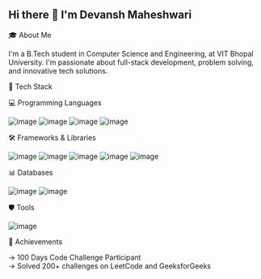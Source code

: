 ## Hi there 👋 I'm Devansh Maheshwari

🎓 About Me

I'm a B.Tech student in Computer Science and Engineering, at VIT Bhopal University. I'm passionate about full-stack development, problem solving, and innovative tech solutions.

🚀 Tech Stack

💻 Programming Languages

![image](https://github.com/user-attachments/assets/53882cae-e9a6-4b43-b12f-4ef48dc73754) ![image](https://github.com/user-attachments/assets/92844aa8-f556-4435-b5ee-6a489328896f) ![image](https://github.com/user-attachments/assets/ee3c7517-f884-42da-8997-a246b5b15b4a) ![image](https://github.com/user-attachments/assets/f7c15889-90a7-4da5-bcd0-04ba52f0dfba)

🛠️ Frameworks & Libraries

![image](https://github.com/user-attachments/assets/b4cb0ba0-9c8c-4280-8062-efb73c464983) ![image](https://github.com/user-attachments/assets/c6ad9b6a-37e4-4494-b7a8-759e27e31900) ![image](https://github.com/user-attachments/assets/0e154539-9a1e-422a-81ce-e2e0e8356ec0) ![image](https://github.com/user-attachments/assets/33c3a3ff-ad3d-4cff-93dd-4fd35cfc684b) ![image](https://github.com/user-attachments/assets/1c88afd2-edb1-4105-91d9-d26592cc318a)

📊 Databases

![image](https://github.com/user-attachments/assets/094c1307-5ac1-404c-b198-2e7d6f67c3ef) ![image](https://github.com/user-attachments/assets/f00111b5-546b-4922-a688-5c7a59a5cdff)

🛡️ Tools

![image](https://github.com/user-attachments/assets/e6342ac0-fd2e-47ee-bcff-c625eb25f762)

🎯 Achievements

-> 100 Days Code Challenge Participant  
-> Solved 200+ challenges on LeetCode and GeeksforGeeks










